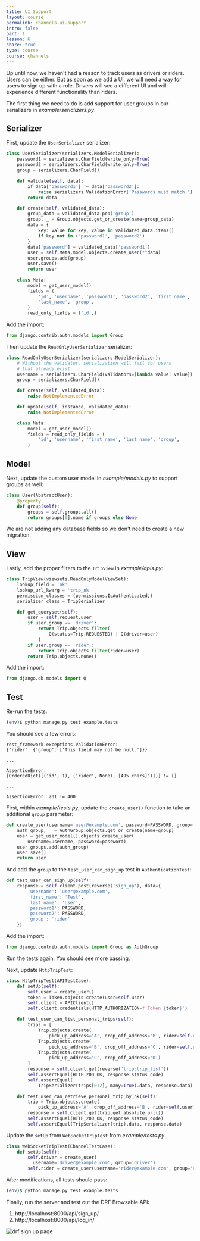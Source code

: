 ```yaml
---
title: UI Support
layout: course
permalink: channels-ui-support
intro: false
part: 1
lesson: 6
share: true
type: course
course: channels
---
```


Up until now, we haven't had a reason to track users as drivers or riders. Users can be either. But as soon as we add a UI, we will need a way for users to sign up with a role. Drivers will see a different UI and will experience different functionality than riders.

The first thing we need to do is add support for user groups in our serializers in *example/serializers.py*.

## Serializer

First, update the `UserSerializer` serializer:

```python
class UserSerializer(serializers.ModelSerializer):
    password1 = serializers.CharField(write_only=True)
    password2 = serializers.CharField(write_only=True)
    group = serializers.CharField()

    def validate(self, data):
        if data['password1'] != data['password2']:
            raise serializers.ValidationError('Passwords must match.')
        return data

    def create(self, validated_data):
        group_data = validated_data.pop('group')
        group, _ = Group.objects.get_or_create(name=group_data)
        data = {
            key: value for key, value in validated_data.items()
            if key not in ('password1', 'password2')
        }
        data['password'] = validated_data['password1']
        user = self.Meta.model.objects.create_user(**data)
        user.groups.add(group)
        user.save()
        return user

    class Meta:
        model = get_user_model()
        fields = (
            'id', 'username', 'password1', 'password2', 'first_name',
            'last_name', 'group',
        )
        read_only_fields = ('id',)
```

Add the import:

```python
from django.contrib.auth.models import Group
```

Then update the `ReadOnlyUserSerializer` serializer:

```python
class ReadOnlyUserSerializer(serializers.ModelSerializer):
    # Without the validator, serialization will fail for users
    # that already exist.
    username = serializers.CharField(validators=[lambda value: value])
    group = serializers.CharField()

    def create(self, validated_data):
        raise NotImplementedError

    def update(self, instance, validated_data):
        raise NotImplementedError

    class Meta:
        model = get_user_model()
        fields = read_only_fields = (
            'id', 'username', 'first_name', 'last_name', 'group',
        )
```

## Model

Next, update the custom user model in *example/models.py* to support groups as well:

```python
class User(AbstractUser):
    @property
    def group(self):
        groups = self.groups.all()
        return groups[0].name if groups else None
```

We are not adding any database fields so we don't need to create a new migration.

## View

Lastly, add the proper filters to the `TripView` in *example/apis.py*:

```python
class TripView(viewsets.ReadOnlyModelViewSet):
    lookup_field = 'nk'
    lookup_url_kwarg = 'trip_nk'
    permission_classes = (permissions.IsAuthenticated,)
    serializer_class = TripSerializer

    def get_queryset(self):
        user = self.request.user
        if user.group == 'driver':
            return Trip.objects.filter(
                Q(status=Trip.REQUESTED) | Q(driver=user)
            )
        if user.group == 'rider':
            return Trip.objects.filter(rider=user)
        return Trip.objects.none()
```

Add the import:

```python
from django.db.models import Q
```

## Test

Re-run the tests:

```bash
(env)$ python manage.py test example.tests
```

You should see a few errors:

```
rest_framework.exceptions.ValidationError:
{'rider': {'group': ['This field may not be null.']}}

...

AssertionError:
[OrderedDict([('id', 1), ('rider', None), [495 chars]')])] != []

...

AssertionError: 201 != 400
```

First, within *example/tests.py*, update the  `create_user()` function to take an additional `group` parameter:

```python
def create_user(username='user@example.com', password=PASSWORD, group='rider'):
    auth_group, _ = AuthGroup.objects.get_or_create(name=group)
    user = get_user_model().objects.create_user(
        username=username, password=password)
    user.groups.add(auth_group)
    user.save()
    return user
```

And add the `group` to the `test_user_can_sign_up` test in `AuthenticationTest`:

```python
def test_user_can_sign_up(self):
    response = self.client.post(reverse('sign_up'), data={
        'username': 'user@example.com',
        'first_name': 'Test',
        'last_name': 'User',
        'password1': PASSWORD,
        'password2': PASSWORD,
        'group': 'rider'
    })
```

Add the import:

```python
from django.contrib.auth.models import Group as AuthGroup
```

Run the tests again. You should see more passing.

Next, update `HttpTripTest`:

```python
class HttpTripTest(APITestCase):
    def setUp(self):
        self.user = create_user()
        token = Token.objects.create(user=self.user)
        self.client = APIClient()
        self.client.credentials(HTTP_AUTHORIZATION=f'Token {token}')

    def test_user_can_list_personal_trips(self):
        trips = [
            Trip.objects.create(
                pick_up_address='A', drop_off_address='B', rider=self.user),
            Trip.objects.create(
                pick_up_address='B', drop_off_address='C', rider=self.user),
            Trip.objects.create(
                pick_up_address='C', drop_off_address='D')
        ]
        response = self.client.get(reverse('trip:trip_list'))
        self.assertEqual(HTTP_200_OK, response.status_code)
        self.assertEqual(
            TripSerializer(trips[0:2], many=True).data, response.data)

    def test_user_can_retrieve_personal_trip_by_nk(self):
        trip = Trip.objects.create(
            pick_up_address='A', drop_off_address='B', rider=self.user)
        response = self.client.get(trip.get_absolute_url())
        self.assertEqual(HTTP_200_OK, response.status_code)
        self.assertEqual(TripSerializer(trip).data, response.data)
```

Update the `setUp` from `WebSocketTripTest` from *example/tests.py*

```python
class WebSocketTripTest(ChannelTestCase):
    def setUp(self):
        self.driver = create_user(
          username='driver@example.com', group='driver')
        self.rider = create_user(username='rider@example.com', group='rider')
```

After modifications, all tests should pass:

```bash
(env)$ python manage.py test example.tests
```

Finally, run the server and test out the DRF Browsable API:

1. http://localhost:8000/api/sign_up/
1. http://localhost:8000/api/log_in/

![drf sign up page](../../images/01_drf_sign_up2.png)
